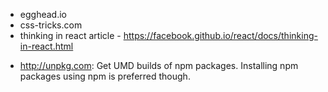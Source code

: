 - egghead.io
- css-tricks.com
- thinking in react article - https://facebook.github.io/react/docs/thinking-in-react.html



* http://unpkg.com: Get UMD builds of npm packages. Installing npm packages using npm is preferred though.
